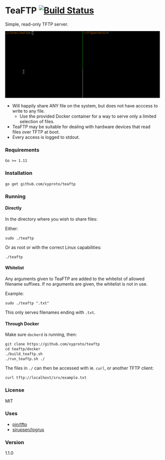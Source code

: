 # TeaFTP [![Build Status](https://travis-ci.org/xyproto/teaftp.svg?branch=master)](https://travis-ci.org/xyproto/teaftp)

Simple, read-only TFTP server.

![teaftp](img/teaftp.gif)

* Will happily share ANY file on the system, but does not have acccess to write to any file.
  * Use the provided Docker container for a way to serve only a limited selection of files.
* TeaFTP may be suitable for dealing with hardware devices that read files over TFTP at boot.
* Every access is logged to stdout.

### Requirements

    Go >= 1.11

### Installation

    go get github.com/xyproto/teaftp

### Running

#### Directly

In the directory where you wish to share files:

Either:

    sudo ./teaftp

Or as root or with the correct Linux capabilities:

    ./teaftp

#### Whitelist

Any arguments given to TeaFTP are added to the whitelist of allowed filename suffixes. If no arguments are given, the whitelist is not in use.

Example:

    sudo ./teaftp ".txt"

This only serves filenames ending with `.txt`.

#### Through Docker

Make sure `dockerd` is running, then:

    git clone https://github.com/xyproto/teaftp
    cd teaftp/docker
    ./build_teaftp.sh
    ./run_teaftp.sh ./

The files in `./` can then be accessed with ie. `curl`, or another TFTP client:

    curl tftp://localhost/srv/example.txt

### License

MIT

### Uses

* [pin/tftp](https://github.com/pin/tftp)
* [sirupsen/logrus](https://github.com/sirupsen/logrus)

### Version

1.1.0

